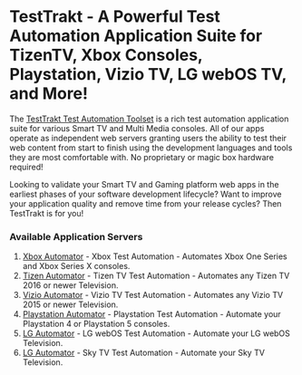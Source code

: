 # TestTrakt - A Powerful Test Automation Application Suite for TizenTV, Xbox Consoles, Playstation, Vizio TV, LG webOS TV, and More!

The [TestTrakt Test Automation Toolset](https://www.testtrakt.org) is a rich test automation application suite for various Smart TV and Multi Media consoles. All of our apps operate as independent web servers granting users the ability to test their web content from start to finish using the development languages and tools they are most comfortable with. No proprietary or magic box hardware required!

Looking to validate your Smart TV and Gaming platform web apps in the earliest phases of your software development lifecycle? Want to improve your application quality and remove time from your release cycles? Then TestTrakt is for you!

### Available Application Servers
1. [Xbox Automator](https://www.testtrakt.org/xbox-automator) - Xbox Test Automation - Automates Xbox One Series and Xbox Series X consoles.
2. [Tizen Automator](https://www.testtrakt.org/tizen-automator) - Tizen TV Test Automation - Automates any Tizen TV 2016 or newer Television.
3. [Vizio Automator](https://www.testtrakt.org/vizio-automator) - Vizio TV Test Automation - Automates any Vizio TV 2015 or newer Television.
4. [Playstation Automator](https://www.testtrakt.org/playstation-automator) - Playstation Test Automation - Automate your Playstation 4 or Playstation 5 consoles.
5. [LG Automator](https://www.testtrakt.org/lg-automator) - LG webOS Test Automation - Automate your LG webOS Television.
6. [LG Automator](https://www.testtrakt.org/sky-tv-automator) - Sky TV Test Automation - Automate your Sky TV Television.
